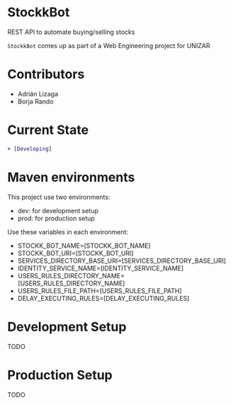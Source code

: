# StockkBot
REST API to automate buying/selling stocks

`StockkBot` comes up as part of a Web Engineering project for UNIZAR

# Contributors
- Adrián Lizaga
- Borja Rando

# Current State
```diff
+ [Developing]
```

# Maven environments
This project use two environments:
- dev: for development setup
- prod: for production setup

Use these variables in each environment:
- STOCKK_BOT_NAME=[STOCKK_BOT_NAME]
- STOCKK_BOT_URI=[STOCKK_BOT_URI]
- SERVICES_DIRECTORY_BASE_URI=[SERVICES_DIRECTORY_BASE_URI]
- IDENTITY_SERVICE_NAME=[IDENTITY_SERVICE_NAME]
- USERS_RULES_DIRECTORY_NAME=[USERS_RULES_DIRECTORY_NAME]
- USERS_RULES_FILE_PATH=[USERS_RULES_FILE_PATH]
- DELAY_EXECUTING_RULES=[DELAY_EXECUTING_RULES]

# Development Setup
TODO

# Production Setup
TODO